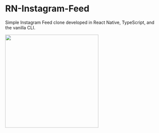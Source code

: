 # RN-Instagram-Feed

Simple Instagram Feed clone developed in React Native, TypeScript, and the vanilla CLI.

<img src=https://github.com/Usman-Zeb/RN-Instagram-Feed/assets/58597745/67f11f4d-7667-405e-aac9-60d7489ba10e width="300"/>
